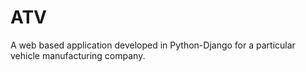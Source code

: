 # ATV

A web based application developed in Python-Django for a particular vehicle manufacturing company.

##
